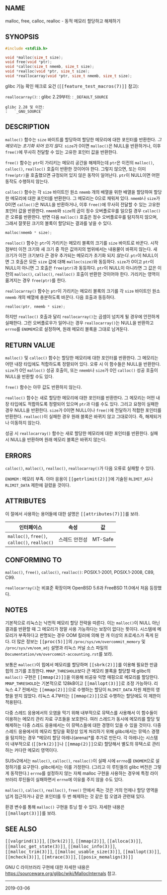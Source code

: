 ## NAME

malloc, free, calloc, realloc - 동적 메모리 할당하고 해제하기

## SYNOPSIS

```c
#include <stdlib.h>

void *malloc(size_t size);
void free(void *ptr);
void *calloc(size_t nmemb, size_t size);
void *realloc(void *ptr, size_t size);
void *reallocarray(void *ptr, size_t nmemb, size_t size);
```

glibc 기능 확인 매크로 요건 (<tt>[[feature_test_macros(7)]]</tt> 참고):

`reallocarray()`:
:   glibc 2.29부터:
    :   `_DEFAULT_SOURCE`

    glibc 2.28 및 이전:
    :   `_GNU_SOURCE`

## DESCRIPTION

`malloc()` 함수는 `size` 바이트를 할당하여 할당한 메모리에 대한 포인터를 반환한다. *그 메모리는 초기화 되어 있지 않다.* `size`가 0이면 `malloc()`은 NULL을 반환하거나, 이후 `free()`에 무사히 전달할 수 있는 고유한 포인터 값을 반환한다.

`free()` 함수는 `ptr`이 가리키는 메모리 공간을 해제하는데 `ptr`은 이전의 `malloc()`, `calloc()`, `realloc()` 호출이 반환한 것이어야 한다. 그렇지 않으면, 또는 이미 `free(ptr)`을 호출했으면 규정되어 있지 않은 동작이 일어난다. `ptr`이 NULL이면 어떤 동작도 수행하지 않는다.

`calloc()` 함수는 각 `size` 바이트인 원소 `nmemb` 개의 배열을 위한 배열을 할당하여 할당한 메모리에 대한 포인터를 반환한다. 그 메모리는 0으로 채워져 있다. `nmemb`나 `size`가 0이면 `calloc()`은 NULL을 반환하거나, 이후 `free()`에 무사히 전달할 수 있는 고유한 포인터 값을 반환한다. `nmemb`와 `size`의 곱이 정수 오버플로우를 일으킬 경우 `calloc()`은 오류를 반환한다. 반면 다음 `malloc()` 호출은 정수 오버플로우를 탐지하지 않으며, 그래서 잘못된 크기의 블록이 할당되는 결과를 낳을 수 있다.

```c
malloc(nmemb * size);
```

`realloc()` 함수는 `ptr`이 가리키는 메모리 블록의 크기를 `size` 바이트로 바꾼다. 시작점부터 이전 크기와 새 크기 중 작은 값까지의 범위에서는 내용물이 바뀌지 않는다. 새 크기가 이전 크기보다 큰 경우 추가되는 메모리가 초기화 되지 *않는다*. `ptr`이 NULL이면 그 호출은 모든 `size` 값에 대해 `malloc(size)`와 동등하다. `size`가 0이고 `ptr`이 NULL이 아니면 그 호출은 `free(ptr)`과 동등하다. `ptr`이 NULL이 아니라면 그 값은 이전의 `malloc()`, `calloc()`, `realloc()` 호출이 반환한 것이어야 한다. 가리키는 영역이 옮겨지는 경우 `free(ptr)`를 한다.

`reallocarray()` 함수는 `ptr`이 가리키는 메모리 블록의 크기를 각 `size` 바이트인 원소 `nmemb` 개의 배열에 충분하도록 바꾼다. 다음 호출과 동등하다.

```c
realloc(ptr, nmemb * size);
```

하지만 `realloc()` 호출과 달리 `reallocarray()`는 곱셈이 넘치게 될 경우에 안전하게 실패한다. 그런 오버플로우가 일어나는 경우 `reallocarray()`는 NULL을 반환하고 `errno`를 `ENOMEM`으로 설정하며, 원래 메모리 블록을 그대로 남겨둔다.

## RETURN VALUE

`malloc()` 및 `calloc()` 함수는 할당한 메모리에 대한 포인터를 반환한다. 그 메모리는 어떤 내장 타입에도 적합하도록 정렬되어 있다. 오류 시 이 함수들은 NULL을 반환한다. `size`가 0인 `malloc()` 성공 호출이, 또는 `nmemb`나 `size`가 0인 `calloc()` 성공 호출이 NULL을 반환할 수도 있다.

`free()` 함수는 아무 값도 반환하지 않는다.

`realloc()` 함수는 새로 할당한 메모리에 대한 포인터를 반환한다. 그 메모리는 어떤 내장 타입에도 적합하도록 정렬되어 있으며 `ptr`과 다를 수도 있다. 그리고 요청이 실패한 경우 NULL을 반환한다. `size`가 0이면 NULL이나 `free()`에 전달하기 적합한 포인터를 반환한다. `realloc()`이 실패한 경우 원래 블록은 바뀌지 않고 그대로이다. 즉, 해제되거나 이동하지 않는다.

성공 시 `reallocarray()` 함수는 새로 할당한 메모리에 대한 포인터를 반환한다. 실패 시 NULL을 반환하며 원래 메모리 블록은 바뀌지 않는다.

## ERRORS

`calloc()`, `malloc()`, `realloc()`, `reallocarray()`가 다음 오류로 실패할 수 있다.

`ENOMEM`
:   메모리 부족. 아마 응용이 <tt>[[getrlimit(2)]]</tt>에 기술된 `RLIMIT_AS`나 `RLIMIT_DATA` 제한에 걸렸을 것이다.

## ATTRIBUTES

이 절에서 사용하는 용어들에 대한 설명은 <tt>[[attributes(7)]]</tt>를 보라.

| 인터페이스 | 속성 | 값 |
| --- | --- | --- |
| `malloc()`, `free()`,<br>`calloc()`, `realloc()` | 스레드 안전성 | MT-Safe |

## CONFORMING TO

`malloc()`, `free()`, `calloc()`, `realloc()`: POSIX.1-2001, POSIX.1-2008, C89, C99.

`reallocarray()`는 비표준 확장이며 OpenBSD 5.6과 FreeBSD 11.0에서 처음 등장했다.

## NOTES

기본적으로 리눅스는 낙천적 메모리 할당 전략을 따른다. 이는 `malloc()`이 NULL 아닌 결과를 반환할 때 그 메모리가 정말 사용 가능하다는 보장이 없다는 뜻이다. 시스템에 메모리가 부족하다고 판명되는 경우 OOM 킬러에 의해 한 개 이상의 프로세스가 죽게 된다. 더 많은 정보는 <tt>[[proc(5)]]</tt>의 `/proc/sys/vm/overcommit_memory` 및 `/proc/sys/vm/oom_adj` 설명과 리눅스 커널 소스 파일의 `Documentation/vm/overcommit-accounting.rst`를 보라.

보통은 `malloc()`이 힙에서 메모리를 할당하며 <tt>[[sbrk(2)]]</tt>를 이용해 필요한 만큼 힙의 크기를 조정한다. `MMAP_THRESHOLD`보다 큰 메모리 블록을 할당할 때 glibc의 `malloc()` 구현은 <tt>[[mmap(2)]]</tt>을 이용해 비공유 익명 매핑으로 메모리를 할당한다. `MMAP_THRESHOLD`는 기본적으로 128kB이고 <tt>[[mallopt(3)]]</tt>로 조정 가능하다. 리눅스 4.7 전에서는 <tt>[[mmap(2)]]</tt>으로 수행하는 할당이 `RLIMIT_DATA` 자원 제한의 영향을 받지 않았다. 리눅스 4.7부터는 <tt>[[mmap(2)]]</tt>으로 수행하는 할당에도 이 제한이 적용된다.

다중 스레드 응용에서의 오염을 막기 위해 내부적으로 뮤텍스를 사용해서 이 함수들이 이용하는 메모리 관리 자료 구조들을 보호한다. 여러 스레드가 동시에 메모리를 할당 및 해제하는 다중 스레드 응용에서는 이 뮤텍스들에 대한 경쟁이 있을 수 있을 것이다. 다중 스레드 응용에서의 메모리 할당을 확장성 있게 처리하기 위해 glibc에서는 뮤텍스 경쟁을 탐지하는 경우 *메모리 할당 아레나(arena)*를 추가로 만든다. 각 아레나는 시스템이 내부적으로 (<tt>[[brk(2)]]</tt>나 <tt>[[mmap(2)]]</tt>으로) 할당해서 별도의 뮤텍스로 관리하는 커다란 메모리 영역이다.

SUSv2에서는 `malloc()`, `calloc()`, `realloc()`이 실패 시에 `errno`를 `ENOMEM`으로 설정하기를 요구한다. glibc에서는 이를 가정한다. (그리고 이 루틴들의 glibc 버전은 그렇게 동작한다.) `errno`를 설정하지 않는 자체 malloc 구현을 사용하는 경우에 특정 라이브러리 루틴들이 실패하면서 `errno`에 이유를 주지 않을 수도 있다.

`malloc()`, `calloc()`, `realloc()`, `free()` 안에서 죽는 것은 거의 언제나 할당 영역을 넘겨 접근하거나 같은 포인터를 두 번 해제하는 것 같은 힙 오염과 관련돼 있다.

환경 변수를 통해 `malloc()` 구현을 튜닝 할 수 있다. 자세한 내용은 <tt>[[mallopt(3)]]</tt>를 보라.

## SEE ALSO

<tt>[[valgrind(1)]]</tt>, <tt>[[brk(2)]]</tt>, <tt>[[mmap(2)]]</tt>, <tt>[[alloca(3)]]</tt>, <tt>[[malloc_get_state(3)]]</tt>, <tt>[[malloc_info(3)]]</tt>, <tt>[[malloc_trim(3)]]</tt>, <tt>[[malloc_usable_size(3)]]</tt>, <tt>[[mallopt(3)]]</tt>, <tt>[[mcheck(3)]]</tt>, <tt>[[mtrace(3)]]</tt>, <tt>[[posix_memalign(3)]]</tt>

GNU C 라이브러리 구현에 대한 자세한 내용은 <https://sourceware.org/glibc/wiki/MallocInternals> 참고.

----

2019-03-06
